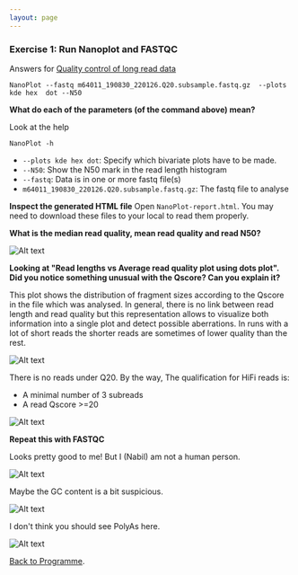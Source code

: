 ```yaml
---
layout: page
---
```


### Exercise 1: Run Nanoplot and FASTQC

Answers for [Quality control of long read data]({{site.baseurl}}/modules/sequencing/long-read-qc)

```
NanoPlot --fastq m64011_190830_220126.Q20.subsample.fastq.gz  --plots  kde hex  dot --N50
```

**What do each of the parameters (of the command above) mean?**

Look at the help 

```
NanoPlot -h
```

* `--plots kde hex dot`: Specify which bivariate plots have to be made.
* `--N50`: Show the N50 mark in the read length histogram
* `--fastq`: Data is in one or more fastq file(s) 
* `m64011_190830_220126.Q20.subsample.fastq.gz`: The fastq file to analyse

**Inspect the generated HTML file**
Open `NanoPlot-report.html`. You may need to download these files to your local to read them properly. 

**What is the median read quality, mean read quality and read N50?**

![Alt text](image-16.png)

**Looking at "Read lengths vs Average read quality plot using dots plot". Did you notice something unusual with the Qscore? Can you explain it?** 

This plot shows the distribution of fragment sizes according to the Qscore in the file which was analysed. In general, there is no link between read length and read quality but this representation allows to visualize both information into a single plot and detect possible aberrations. In runs with a lot of short reads the shorter reads are sometimes of lower quality than the rest.

![Alt text](image-17.png)

There is no reads under Q20. By the way, The qualification for HiFi reads is:

* A minimal number of 3 subreads
* A read Qscore >=20

![Alt text](image-18.png)

**Repeat this with FASTQC**

Looks pretty good to me! But I (Nabil) am not a human person. 

![Alt text](image-20.png)

Maybe the GC content is a bit suspicious. 

![Alt text](image-19.png)

I don't think you should see PolyAs here. 

![Alt text](image-21.png)

[Back to Programme]({{site.baseurl}}/modules/sequencing/week-2-programme/).